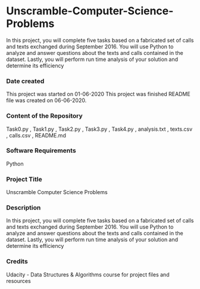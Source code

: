 # Unscramble-Computer-Science-Problems
In this project, you will complete five tasks based on a fabricated set of calls and texts exchanged during September 2016. You will use Python to analyze and answer questions about the texts and calls contained in the dataset. Lastly, you will perform run time analysis of your solution and determine its efficiency

### Date created
This project was started on 01-06-2020
This project was finished README file was created on 06-06-2020.

### Content of the Repository
Task0.py , 
Task1.py , 
Task2.py , 
Task3.py , 
Task4.py , 
analysis.txt , 
texts.csv , 
calls.csv , 
README.md       

### Software Requirements
Python

### Project Title
Unscramble Computer Science Problems

### Description
In this project, you will complete five tasks based on a fabricated set of calls and texts exchanged during September 2016. You will use Python to analyze and answer questions about the texts and calls contained in the dataset. Lastly, you will perform run time analysis of your solution and determine its efficiency

### Credits
Udacity - Data Structures & Algorithms course for project files and resources